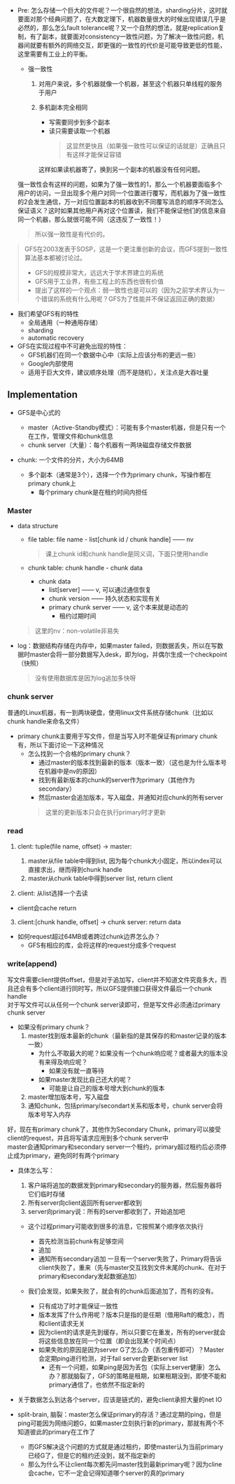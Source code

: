 + Pre: 怎么存储一个巨大的文件呢？一个很自然的想法，sharding分片，这时就要面对那个经典问题了，在大数定理下，机器数量很大的时候出现错误几乎是必然的，那么怎么fault tolerance呢？又一个自然的想法，就是replication复制，有了副本，就要面对consistency一致性问题，为了解决一致性问题，机器间就要有额外的网络交互，即更强的一致性的代价是可能导致更低的性能，这里需要有工业上的平衡。  

	+ 强一致性
		1. 对用户来说，多个机器就像一个机器，甚至这个机器只单线程的服务于用户
		2. 多机副本完全相同
			+ 写需要同步到多个副本
			+ 读只需要读取一个机器
				>这显然更快且（如果强一致性可以保证的话就是）正确且只有这样才能保证容错

			这样如果读机器寄了，换到另一个副本的机器没有任何问题。

	强一致性会有这样的问题，如果为了强一致性的1，那么一个机器要面临多个用户的访问，一旦出现多个用户对同一个位置进行覆写，而机器为了强一致性的2会发生通信，万一对应位置副本的机器收到不同覆写消息的顺序不同怎么保证语义？这时如果其他用户再对这个位置读，我们不能保证他们的信息来自同一个机器，那么就很可能不同（这违反了一致性！）

	>所以强一致性是有代价的。

>GFS在2003发表于SOSP，这是一个更注重创新的会议，而GFS提到一致性算法基本都被讨论过。  
>+ GFS的规模非常大，远远大于学术界建立的系统
>+ GFS用于工业界，有些工程上的东西也很有价值
>+ 提出了这样的一个观点：弱一致性也是可以的（因为之前学术界认为一个错误的系统有什么用呢？GFS为了性能并不保证返回正确的数据）

+ 我们希望GFS有的特性
	+ 全局通用（一种通用存储）
	+ sharding
	+ automatic recovery
+ GFS在实现过程中不可避免出现的特性：
	+ GFS机器们在同一个数据中心中（实际上应该分布的更远一些）
	+ Google内部使用
	+ 适用于巨大文件，建议顺序处理（而不是随机），关注点是大吞吐量

## Implementation

+ GFS是中心式的
	+ master（Active-Standby模式）：可能有多个master机器，但是只有一个在工作，管理文件和chunk信息
	+ chunk server（大量）：每个机器有一两块磁盘存储文件数据

+ chunk: 一个文件的分片，大小为64MB
	+ 多个副本（通常是3个），选择一个作为primary chunk，写操作都在primary chunk上
		+ 每个primary chunk是在租约时间内担任

### Master

+ data structure
	+ file table: file name - list\[chunk id / chunk handle\] —— nv
		>课上chunk id和chunk handle是同义词，下面只使用handle
	
	+ chunk table: chunk handle - chunk data
		+ chunk data
			+ list\[server\] —— v, 可以通过通信恢复
			+ chunk version —— 持久状态和实现有关
			+ primary chunk server —— v, 这个本来就是动态的
				+ 租约过期时间

	>这里的nv：non-volatile非易失

+ log：数据结构存储在内存中，如果master failed，则数据丢失，所以在写数据时master会将一部分数据写入desk，即为log，并偶尔生成一个checkpoint（快照）
	>没有使用数据库是因为log追加多快呀

### chunk server
普通的Linux机器，有一到两块硬盘，使用linux文件系统存储chunk（比如以chunk handle来命名文件）

+ primary chunk主要用于写文件，但是当写入时不能保证有primary chunk有，所以下面讨论一下这种情况
	+ 怎么找到一个合格的primary chunk？
		+ 通过master的版本找到最新的版本（版本一致）（这也是为什么版本号在机器中是nv的原因）
		+ 找到有最新版本的chunk的server作为primary（其他作为secondary）
		+ 然后master会追加版本，写入磁盘，并通知对应chunk的所有server
		>这里的更新版本只会在执行primary时才更新

### read

1. clent: tuple(file name, offset) -> master: 
	1. master从file table中得到list, 因为每个chunk大小固定，所以index可以直接求出，继而得到chunk handle
	2. master从chunk table中得到server list, return client

2. client: 从list选择一个去读

+ client会cache return

3. client:\[chunk handle, offset\] -> chunk server: return data

+ 如何request超过64MB或者跨过chunk边界怎么办？
	+ GFS有相应的库，会将这样的request分成多个request

### write(append)

写文件需要client提供offset，但是对于追加写，client并不知道文件究竟多大，而且还会有多个client进行同时写，所以GFS提供接口获得文件最后一个chunk handle  
对于写文件可以从任何一个chunk server读即可，但是写文件必须通过primary chunk server

+ 如果没有primary chunk？
	1. master找到版本最新的chunk（最新指的是其保存的和master记录的版本一致）
		+ 为什么不取最大的呢？如果没有一个chunk响应呢？或者最大的版本没有来得及响应呢？
			+ 如果没有就一直等待
		+ 如果master发现比自己还大的呢？
			+ 可能是让自己的版本号增大到chunk的版本
	1. master增加版本号，写入磁盘
	2. 通知chunk，包括primary/secondart关系和版本号，chunk server会将版本号写入内存

好，现在有primary chunk了，其他作为Secondary Chunk，primary可以接受client的request，并且将写请求应用到多个chunk server中  
master会通知primary和secondary server一个租约，primary超过租约后必须停止成为primary，避免同时有两个primary

+ 具体怎么写：
	1. 客户端将追加的数据发到primary和secondary的服务器，然后服务器将它们临时存储
	2. 所有server向client返回所有server都收到
	3. server向primary说：所有的server都收到了，开始追加吧
	+ 这个过程primary可能收到很多的消息，它按照某个顺序依次执行
		+ 首先检测当前chunk有足够空间
		+ 追加
		+ 通知所有secondary追加
		一旦有一个server失败了，Primary将告诉client失败了，重来（先与master交互找到文件末尾的chunk、在对于primary和secondary发起数据追加）

	+ 我们会发现，如果失败了，就会有的chunk后面追加了，而有的没有。  
		+ 只有成功了时才能保证一致性
		+ 版本发挥了什么作用呢？版本只是指的是任期（借用Raft的概念），而和client请求无关
		+ 因为client的请求是先到缓存，所以只要它在重发，所有的server就会将这些信息放在同一个位置（即会出现某个时间点）
		+ 如果失败的原因是因为server G了怎么办（丢包重传即可）？Master会定期ping进行检测，对于fail server会更新server list
			+ 还有一个问题，如果ping是因为丢包（实际上server健康）怎么办？那就脑裂了，GFS的策略是租期，如果租期没到，即使不能和primary通信了，也依然不指定新的

+ 关于数据怎么到达各个server，应该是链式的，避免client承担大量的net IO

+ split-brain, 脑裂：master怎么保证primary的存活？通过定期的ping，但是ping可能因为网络问题G，如果master立刻执行新的primary，那就有两个不知道彼此的primary在工作了
	+ 而GFS解决这个问题的方式就是通过租约，即使master认为当前primary已经G了，但是它的租约还没到，就不指定新的
	+ 那么为什么不让client每次都先问master找到最新primary呢？因为cline会cache，它不一定会记得知道哪个server的真的primary


